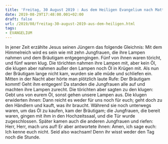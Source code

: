 ```yaml
---
title: 'Freitag, 30 August 2019 : Aus dem Heiligen Evangelium nach Matthäus - Mt 25,1-13.'
date: 2019-08-29T17:48:00.001+02:00
draft: false
url: /2019/08/freitag-30-august-2019-aus-dem-heiligen.html
tags: 
- EVANGELIUM
---
```


In jener Zeit erzählte Jesus seinen Jüngern das folgende Gleichnis: Mit dem Himmelreich wird es sein wie mit zehn Jungfrauen, die ihre Lampen nahmen und dem Bräutigam entgegengingen. Fünf von ihnen waren töricht, und fünf waren klug. Die törichten nahmen ihre Lampen mit, aber kein Öl, die klugen aber nahmen außer den Lampen noch Öl in Krügen mit. Als nun der Bräutigam lange nicht kam, wurden sie alle müde und schliefen ein. Mitten in der Nacht aber hörte man plötzlich laute Rufe: Der Bräutigam kommt! Geht ihm entgegen! Da standen die Jungfrauen alle auf und machten ihre Lampen zurecht. Die törichten aber sagten zu den klugen: Gebt uns von eurem Öl, sonst gehen unsere Lampen aus. Die klugen erwiderten ihnen: Dann reicht es weder für uns noch für euch; geht doch zu den Händlern und kauft, was ihr braucht. Während sie noch unterwegs waren, um das Öl zu kaufen, kam der Bräutigam; die Jungfrauen, die bereit waren, gingen mit ihm in den Hochzeitssaal, und die Tür wurde zugeschlossen. Später kamen auch die anderen Jungfrauen und riefen: Herr, Herr, mach uns auf! Er aber antwortete ihnen: Amen, ich sage euch: Ich kenne euch nicht. Seid also wachsam! Denn ihr wisst weder den Tag noch die Stunde.
